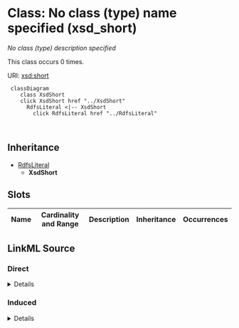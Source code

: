 

# Class: No class (type) name specified (xsd_short)


_No class (type) description specified_






This class occurs 0 times.


URI: [xsd:short](http://www.w3.org/2001/XMLSchema#short)






```mermaid
 classDiagram
    class XsdShort
    click XsdShort href "../XsdShort"
      RdfsLiteral <|-- XsdShort
        click RdfsLiteral href "../RdfsLiteral"
      
      
```





## Inheritance
* [RdfsLiteral](../classes/RdfsLiteral.md)
    * **XsdShort**



## Slots

| Name | Cardinality and Range | Description | Inheritance | Occurrences |
| ---  | --- | --- | --- | --- |














## LinkML Source

<!-- TODO: investigate https://stackoverflow.com/questions/37606292/how-to-create-tabbed-code-blocks-in-mkdocs-or-sphinx -->

### Direct

<details>

```yaml
name: xsd_short
conforms_to: No schema conformance document specified
annotations:
  count:
    tag: count
    value: 0
description: No class (type) description specified
title: No class (type) name specified
from_schema: hydrology-kg
rank: 1000
is_a: rdfs_Literal
class_uri: xsd:short

```
</details>

### Induced

<details>

```yaml
name: xsd_short
conforms_to: No schema conformance document specified
annotations:
  count:
    tag: count
    value: 0
description: No class (type) description specified
title: No class (type) name specified
from_schema: hydrology-kg
rank: 1000
is_a: rdfs_Literal
class_uri: xsd:short

```
</details>